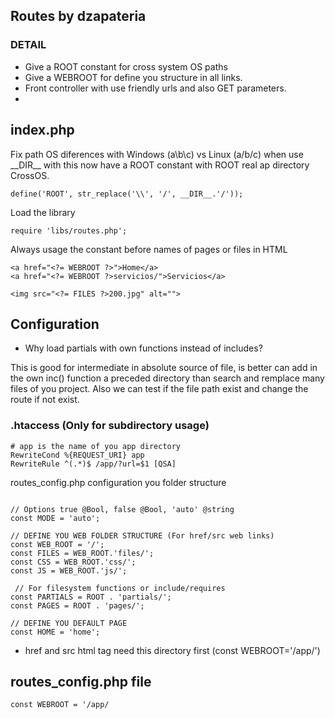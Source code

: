 ## Routes by dzapateria

### DETAIL

- Give a ROOT constant for cross system OS paths
- Give a WEBROOT for define you structure in all links.
- Front controller with use friendly urls and also GET parameters.
- 


## index.php
Fix path OS diferences with Windows (a\b\c) vs Linux (a/b/c) when use \_\_DIR\_\_ 
with this now have a ROOT constant with ROOT real ap directory CrossOS. 
```
define('ROOT', str_replace('\\', '/', __DIR__.'/'));
```
Load the library

``` 
require 'libs/routes.php';
```

Always usage the constant before names of pages or files in HTML
``` 
<a href="<?= WEBROOT ?>">Home</a>
<a href="<?= WEBROOT ?>servicios/">Servicios</a>

<img src="<?= FILES ?>200.jpg" alt="">
```

## Configuration

- Why load partials with own functions instead of includes?

This is good for intermediate in absolute source of file, is better can add in the own inc() function a preceded directory than search and remplace many files of you project. 
Also we can test if the file path exist and change the route if not exist.
### .htaccess (Only for subdirectory usage)

``` 
# app is the name of you app directory
RewriteCond %{REQUEST_URI} app
RewriteRule ^(.*)$ /app/?url=$1 [QSA]
```

routes_config.php configuration you folder structure 
``` 

// Options true @Bool, false @Bool, 'auto' @string
const MODE = 'auto';

// DEFINE YOU WEB FOLDER STRUCTURE (For href/src web links)
const WEB_ROOT = '/';
const FILES = WEB_ROOT.'files/';
const CSS = WEB_ROOT.'css/';
const JS = WEB_ROOT.'js/';

 // For filesystem functions or include/requires
const PARTIALS = ROOT . 'partials/';
const PAGES = ROOT . 'pages/';

// DEFINE YOU DEFAULT PAGE
const HOME = 'home';

```


- href and src html tag need this directory first (const WEBROOT='/app/')


## routes_config.php file

``` 
const WEBROOT = '/app/
```

